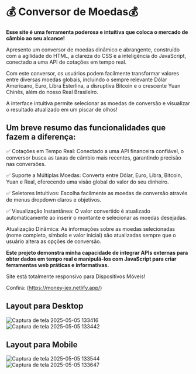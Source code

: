 <h1>💰 Conversor de Moedas💰</h1>

<b>Esse site é uma ferramenta poderosa e intuitiva que coloca o mercado de câmbio ao seu alcance! </b>

Apresento um conversor de moedas dinâmico e abrangente, construído com a agilidade do HTML, a clareza do CSS e a inteligência do JavaScript, conectado a uma API de cotações em tempo real.

Com este conversor, os usuários podem facilmente transformar valores entre diversas moedas globais, incluindo o sempre relevante Dólar Americano, Euro, Libra Esterlina, a disruptiva Bitcoin e o crescente Yuan Chinês, além do nosso Real Brasileiro. 

A interface intuitiva permite selecionar as moedas de conversão e visualizar o resultado atualizado em um piscar de olhos!

<h2>Um breve resumo das funcionalidades que fazem a diferença:</h2>

✅ Cotações em Tempo Real: Conectado a uma API financeira confiável, o conversor busca as taxas de câmbio mais recentes, garantindo precisão nas conversões.

✅ Suporte a Múltiplas Moedas: Converta entre Dólar, Euro, Libra, Bitcoin, Yuan e Real, oferecendo uma visão global do valor do seu dinheiro.

✅ Seletores Intuitivos: Escolha facilmente as moedas de conversão através de menus dropdown claros e objetivos.

✅ Visualização Instantânea: O valor convertido é atualizado automaticamente ao inserir o montante e selecionar as moedas desejadas.


Atualização Dinâmica: As informações sobre as moedas selecionadas (nome completo, símbolo e valor inicial) são atualizadas sempre que o usuário altera as opções de conversão.

<b>Este projeto demonstra minha capacidade de integrar APIs externas para obter dados em tempo real e manipulá-los com JavaScript para criar ferramentas web práticas e informativas.</b>

Site está totalmente responsivo para Dispositivos Móveis!

Confira: (https://money-jex.netlify.app/)

<h2>Layout para Desktop</h2>

![Captura de tela 2025-05-05 133416](https://github.com/user-attachments/assets/c58afed8-5530-4e3b-a795-c2ffdb5a6ec3)
![Captura de tela 2025-05-05 133442](https://github.com/user-attachments/assets/0c83d0bc-ba65-4eb5-ab62-05350c3964ad)

<h2>Layout para Mobile</h2>

![Captura de tela 2025-05-05 133544](https://github.com/user-attachments/assets/0f707482-5c73-4411-8597-720d06fec678)
![Captura de tela 2025-05-05 133647](https://github.com/user-attachments/assets/0b42b674-da52-4c24-b144-6db7068c078e)

